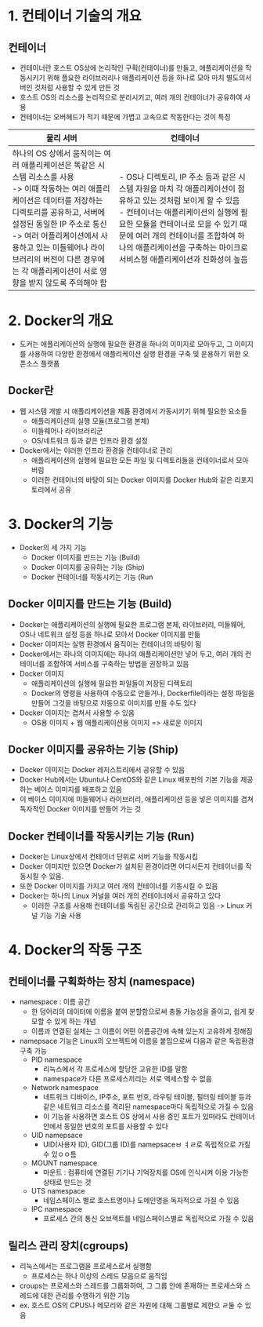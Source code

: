 # 1. 컨테이너 기술의 개요

## 컨테이너

- 컨테이너란 호스트 OS상에 논리적인 구획(컨테이너)를 만들고, 애플리케이션을 작동시키기 위해 플요한 라이브러리나 애플리케이션 등을 하나로 모아 마치 별도의서버인 것처럼 사용할 수 있게 만든 것
- 호스트 OS의 리소스를 논리적으로 분리시키고, 여러 개의 컨테이너가 공유하여 사용
- 컨테이너는 오버헤드가 적기 때문에 가볍고 고속으로 작동한다는 것이 특징

| 물리 서버                                                    | 컨테이너                                                     |
| ------------------------------------------------------------ | ------------------------------------------------------------ |
| 하나의 OS 상에서 움직이는 여러 애플리케이션은 똑같은 시스템 리소스를 사용<br />-> 이때 작동하는 여러 애플리케이션은 데이터를 저장하는 디렉토리를 공유하고, 서버에 설정된 동일한 IP 주소로 통신<br />-> 여러 어플리케이션에서 사용하고 있는 미들웨어나 라이브러리의 버전이 다른 경우에는 각 애플리케이션이 서로 영향을 받지 않도록 주의해야 함 | - OS나 디렉토리, IP 주소 등과 같은 시스템 자원을 마치 각 애플리케이션이 점유하고 있는 것처럼 보이게 할 수 있음<br />- 컨테이너는 애플리케이션의 실행에 필요한 모듈을 컨테이너로 모을 수 있기 때문에 여러 개의 컨테이너를 조합하여 하나의 애플리케이션을 구축하는 마이크로 서비스형 애플리케이션과 친화성이 높음 |



# 2. Docker의 개요

- 도커는 애플리케이션의 실행에 필요한 환경을 하나의 이미지로 모아두고, 그 이미지를 사용하여 다양한 환경에서 애플리케이션 실행 환경을 구축 및 운용하기 위한 오픈소스 플랫폼



## Docker란

- 웹 시스템 개발 시 애플리케이션을 제품 환경에서 가동시키기 위해 필요한 요소들
  - 애플리케이션의 실행 모듈(프로그램 본체)
  - 미들웨어나 라이브러리군
  - OS/네트워크 등과 같은 인프라 환경 설정
- Docker에서는 이러한 인프라 환경을 컨테이너로 관리
  - 애플리케이션의 실행에 필요한 모든 파일 및 디렉토리들을 컨테이너로서 모아버림
  - 이러한 컨테이너의 바탕이 되는 Docker 이미지를 Docker Hub와 같은 리포지토리에서 공유



# 3. Docker의 기능

- Docker의 세 가지 기능
  - Docker 이미지를 만드는 기능 (Build)
  - Docker 이미지를 공유하는 기능 (Ship)
  - Docker 컨테이너를 작동시키는 기능 (Run



## Docker 이미지를 만드는 기능 (Build)

- Docker는 애플리케이션의 실행에 필요한 프로그램 본체, 라이브러리, 미들웨어, OS나 네트워크 설정 등을 하나로 모아서 Docker 이미지를 만듦
- Docker 이미지는 실행 환경에서 움직이는 컨테이너의 바탕이 됨
- Docker에서는 하나의 이미지에는 하나의 애플리케이션만 넣어 두고, 여러 개의 컨테이너를 조합하여 서비스를 구축하는 방법을 권장하고 있음
- Docker 이미지
  - 애플리케이션의 실행에 필요한 파일들이 저장된 디렉토리
  - Docker의 명령을 사용하여 수동으로 만들거나, Dockerfile이라는 설정 파일을 만들어 그것을 바탕으로 자동으로 이미지를 만들 수도 있다
- Docker 이미지는 겹쳐서 사용할 수 있음
  - OS용 이미지 + 웹 애플리케이션용 이미지 => 새로운 이미지



## Docker 이미지를 공유하는 기능 (Ship)

- Docker 이미지는 Docker 레지스트리에서 공유할 수 있음
- Docker  Hub에서는 Ubuntu나 CentOS와 같은 Linux 배포판의 기본 기능을 제공하는 베이스 이미지를 배포하고 있음
- 이 베이스 이미지에 미들웨어나 라이브러리, 애플리케이션 등을 넣은 이미지를 겹쳐 독자적인 Docker 이미지를 만들어 가는 것



## Docker 컨테이너를 작동시키는 기능 (Run)

- Docker는 Linux상에서 컨테이너 단위로 서버 기능을 작동시킴
- Docker 이미지만 있으면 Docker가 설치된 환경이라면 어디서든지 컨테이너를 작동시킬 수 있음. 
- 또한 Docker 이미지를 가지고 여러 개의 컨테이너를 기동시킬 수 있음
- Docker는 하나의 Linux 커널을 여러 개의 컨테이너에서 공유하고 있다
  - 이러한 구조를 사용해 컨테이너를 독림된 공간으로 관리하고 있음 -> Linux 커널 기능 기술 사용



# 4. Docker의 작동 구조

## 컨테이너를 구획화하는 장치 (namespace)

- namespace : 이름 공간
  - 한 덩어리의 데이터에 이름을 붙여 분할함으로써 충돌 가능성을 줄이고, 쉽게 찾모할 수 있게 하는 개념
  - 이름과 연결된 실체는 그 이름이 어떤 이름공간에 속해 있는지 고유하게 정해짐
- namepsace 기능은 Linux의 오브젝트에 이름을 붙임으로써 다음과 같은 독립환경 구축 가능
  - PID namespace
    - 리눅스에서 각 프로세스에 할당한 고유한 ID를 말함
    - namespace가 다른 프로세스끼리는 서로 액세스할 수 없음
  - Network namespace
    - 네트워크 디바이스, IP주소, 포트 번호, 라우팅 테이블, 필터링 테이블 등과 같은 네트워크 리소스를 격리된 namespace마다 독립적으로 가질 수 있음
    - 이 기능을 사용하면 호스트 OS 상에서 사용 중인 포트가 있떠라도 컨테이너 안에서 동일한 번호의 포트를 사용할 수 있다
  - UID namepsace
    - UID(사용자 ID), GID(그룹 ID)를 namepsaceㅂ	ㅕㄹ로 독립적으로 가질 수 있ㅇㅇ틈
  - MOUNT namespace
    - 마운트 : 컴퓨터에 연결된 기기나 기억장치를 OS에 인식시켜 이용 가능한 상태로 만드는 것
  - UTS namespace
    - 네임스페이스 별로 호스트명이나 도메인명을 독자적으로 가질 수 있음
  - IPC namespace
    - 프로세스 간의 통신 오브젝트를 네임스페이스별로 독립적으로 가질 수 있음



## 릴리스 관리 장치(cgroups)

- 리눅스에서는 프로그램을 프로세스로서 실행함
  - 프로세스는 하나 이상의 스레드 모음으로 움직임
- croups는 프로세스와 스레드를 그룹화하여, 그 그룹 안에 존재하는 프로세스와 스레드에 대한 관리를 수행하기 위한 기능
- ex. 호스트 OS의 CPUS나 메모리와 같은 자원에 대해 그룹별로 제한으 ㄹ둘 수 있음

